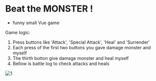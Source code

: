 # Beat the MONSTER !
- funny small Vue game

Game logic: 

1. Press buttons like 'Attack', 'Special Attack', 'Heal' and 'Surrender'
2. Each press of the first two buttons you gave  damage monster and myself
3. The thirth button give damage monster and heal myself
4. Bellow is battle log to check attacks and heals 


![1](https://user-images.githubusercontent.com/112868012/198035767-2cd85c45-cf02-4caa-8207-ed5a7e73e61e.png)

